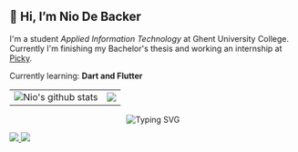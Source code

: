 ## 👋 Hi, I’m Nio De Backer

I'm a student *Applied Information Technology* at Ghent University College. Currently I'm finishing my Bachelor's thesis and working an internship at [Picky](https://picky.recipes/).
 
Currently learning: **Dart and Flutter**
<div align="center" >
    <table style="border-collapse: collapse;" >
     <tr>
       <td>
        <img alt="Nio's github stats" src="https://github-profile-summary-cards.vercel.app/api/cards/profile-details?username=NioDeBacker">
       </td>
        <td><a href="https://stackoverflow.com/users/story/21236216">
      <img src="https://github-readme-stackoverflow.vercel.app/?userID=21236216&theme=dark">
      </a></td>
     </tr>
    </table>
    </div>
 
  <p align="center">
    <!-- Typing SVG by DenverCoder1 - https://github.com/DenverCoder1/readme-typing-svg -->
    <img src="https://readme-typing-svg.herokuapp.com?font=Fira+Code&pause=1000&color=D36736&center=true&vCenter=true&width=435&lines=Full-stack+development;Mobile+app+development;Tutoring" alt="Typing SVG" />
  </p>
  <a href="https://www.linkedin.com/in/nio-de-backer/">
    <img src="https://img.shields.io/badge/LinkedIn-0077B5?style=flat-square&logo=linkedin&logoColor=white"/>
  </a>
  <a href=mailto:nio@telenet.be>
    <img src="https://img.shields.io/badge/-Email-c14438?style=flat-square&logo=Gmail&logoColor=white"/>
  </a>

